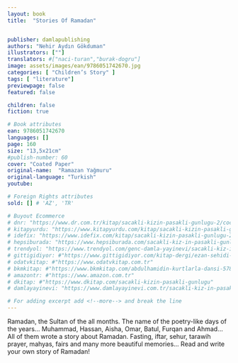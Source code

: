 ```yaml
---
layout: book
title:  "Stories Of Ramadan"


publisher: damlapublishing
authors: "Nehir Aydın Gökduman"
illustrators: [""]
translators: #["naci-turan","burak-dogru"]
image: assets/images/ean/9786051742670.jpg
categories: [ "Children’s Story" ]
tags: [ "literature"]
previewpage: false
featured: false

children: false
fiction: true

# Book attributes
ean: 9786051742670
languages: []
page: 160
size: "13,5x21cm"
#publish-number: 60
cover: "Coated Paper"
original-name:  "Ramazan Yağmuru"
original-language: "Turkish"
youtube:

# Foreign Rights attributes
sold: [] # 'AZ', 'TR'

# Buyout Ecommerce
# dnr: "https://www.dr.com.tr/kitap/sacakli-kizin-pasakli-gunlugu-2/cocuk-ve-genclik/genclik-10-yas/roman-oyku/urunno=0001893059001"
# kitapyurdu: "https://www.kitapyurdu.com/kitap/sacakli-kizin-pasakli-gunlugu-2-/560122.html&filter_name=Sa%C3%A7akl%C4%B1+K%C4%B1z%27%C4%B1n+Pasakl%C4%B1+G%C3%BCnl%C3%BC%C4%9F%C3%BC+2"
# idefix: "https://www.idefix.com/kitap/sacakli-kizin-pasakli-gunlugu-2/cocuk-ve-genclik/genclik-10-yas/roman-oyku/urunno=0001893059001"
# hepsiburada: "https://www.hepsiburada.com/sacakli-kiz-in-pasakli-gunlugu-2-damla-yayinevi-p-HBV000012ER86"
# trendyol: "https://www.trendyol.com/genc-damla-yayinevi/sacakli-kiz-in-pasakli-gunlugu-2-p-54825777"
# gittigidiyor: #"https://www.gittigidiyor.com/kitap-dergi/ezan-sehidi-adnan-menderes_pdp_732728793"
# odatvkitap: #"https://www.odatvkitap.com.tr"
# bkmkitap: #"https://www.bkmkitap.com/abdulhamidin-kurtlarla-dansi-578226"
# amazontr: #"https://www.amazon.com.tr"
# dkitap: #"https://www.dkitap.com/sacakli-kizin-pasakli-gunlugu"
# damlayayinevi: "https://www.damlayayinevi.com.tr/sacakli-kiz-in-pasakli-gunlugu-2-bu-iste-bi-terslik-var"

# For adding excerpt add <!--more--> and break the line
---
```

Ramadan, the Sultan of the all months.
The name of the poetry-like days of the years...
Muhammad, Hassan, Aisha, Omar, Batul, Furqan and Ahmad...
All of them wrote a story about Ramadan.
Fasting, iftar, sehur, tarawih prayer, mahyas, fairs and many more
beautiful memories...
Read and write your own story of Ramadan!
<!--more--> 

